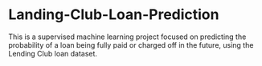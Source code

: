 # Landing-Club-Loan-Prediction
This is a supervised machine learning project focused on predicting the probability of a loan being fully paid or charged off in the future, using the Lending Club loan dataset.
